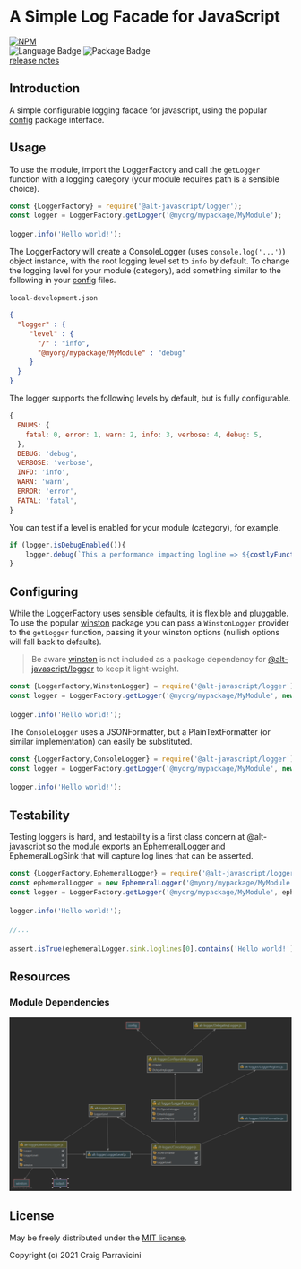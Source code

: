 A Simple Log Facade for JavaScript
===================================

[![NPM](https://nodei.co/npm/@alt-javascript/logger.svg?downloads=true&downloadRank=true)](https://nodei.co/npm/@alt-javascript/logger/)
<br/>
![Language Badge](https://img.shields.io/github/languages/top/craigparra/alt-logger)
![Package Badge](https://img.shields.io/npm/v/@alt-javascript/logger) <br/>
[release notes](https://github.com/craigparra/alt-logger/blob/main/History.md)

<a name="intro">Introduction</a>
--------------------------------
A simple configurable logging facade for javascript, using the popular [config](https://www.npmjs.com/package/config)
package interface.

<a name="usage">Usage</a>
-------------------------

To use the module, import the LoggerFactory and call the `getLogger` function with a logging category (your module 
requires path is a sensible choice).

```javascript
const {LoggerFactory} = require('@alt-javascript/logger');
const logger = LoggerFactory.getLogger('@myorg/mypackage/MyModule');

logger.info('Hello world!');
```
The LoggerFactory will create a ConsoleLogger (uses `console.log('...')`) object instance, with the root logging level 
set to `info` by default.  To change the logging level for your module (category), add something similar to the
following in your [config](https://www.npmjs.com/package/config) files.

`local-development.json`
```json
{
  "logger" : {
     "level" : {
       "/" : "info",
       "@myorg/mypackage/MyModule" : "debug"
     }
  }
}
```

The logger supports the following levels by default, but is fully configurable.

```javascript
{
  ENUMS: {
    fatal: 0, error: 1, warn: 2, info: 3, verbose: 4, debug: 5,
  },
  DEBUG: 'debug',
  VERBOSE: 'verbose',
  INFO: 'info',
  WARN: 'warn',
  ERROR: 'error',
  FATAL: 'fatal',
}
```

You can test if a level is enabled for your module (category), for example.

```javascript
if (logger.isDebugEnabled()){
    logger.debug(`This a performance impacting logline => ${costlyFunction()}`)
}
```
<a name="conf">Configuring</a>
------------------------------

While the LoggerFactory uses sensible defaults, it is flexible and pluggable.  To use the popular 
[winston](https://www.npmjs.com/package/winston) package you can pass a `WinstonLogger` provider to the `getLogger`
function, passing it your winston options (nullish options will fall back to defaults).

>Be aware [winston](https://www.npmjs.com/package/winston) is not included as a package dependency for 
> [@alt-javascript/logger](https://www.npmjs.com/package/@alt-javascript/logger) to keep it light-weight.
    

```javascript
const {LoggerFactory,WinstonLogger} = require('@alt-javascript/logger');
const logger = LoggerFactory.getLogger('@myorg/mypackage/MyModule', new WinstonLogger({/*mywinstonoptions*/}));

logger.info('Hello world!');
```

The `ConsoleLogger` uses a JSONFormatter, but a PlainTextFormatter (or similar implementation) can easily be
substituted.

```javascript
const {LoggerFactory,ConsoleLogger} = require('@alt-javascript/logger');
const logger = LoggerFactory.getLogger('@myorg/mypackage/MyModule', new ConsoleLogger('@myorg/mypackage/MyModule',new PlainTextFromatter()));

logger.info('Hello world!');
```

<a name="testing">Testability</a>
-------------------------

Testing loggers is hard, and testability is a first class concern at @alt-javascript so the module exports an EphemeralLogger and EphemeralLogSink that will capture log lines that can be asserted.

```javascript
const {LoggerFactory,EphemeralLogger} = require('@alt-javascript/logger');
const ephemeralLogger = new EphemeralLogger('@myorg/mypackage/MyModule');
const logger = LoggerFactory.getLogger('@myorg/mypackage/MyModule', ephemeralLogger);

logger.info('Hello world!');

//...

assert.isTrue(ephemeralLogger.sink.loglines[0].contains('Hello world!'))
```
<a name="resources">Resources</a>
---------------------------------

### Module Dependencies


![Module Diagram](.md/modules.png)

<a name="license">License</a>
-----------------------------

May be freely distributed under the [MIT license](https://raw.githubusercontent.com/craigparra/alt-logger/master/LICENSE).

Copyright (c) 2021 Craig Parravicini    
